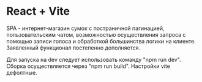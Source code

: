 # React + Vite

SPA - интернет-магазин сумок с постраничной пагинацией, пользовательским чатом, возможностью осуществления запроса с помощью записи голоса и обработкой большинства логики на клиенте.
Заявленный функционал постепенно дополняется.


Для запуска на dev следует использовать команду "npm run dev".
Сборка осуществляется через "npm run build".
Настройки vite дефолтные.
